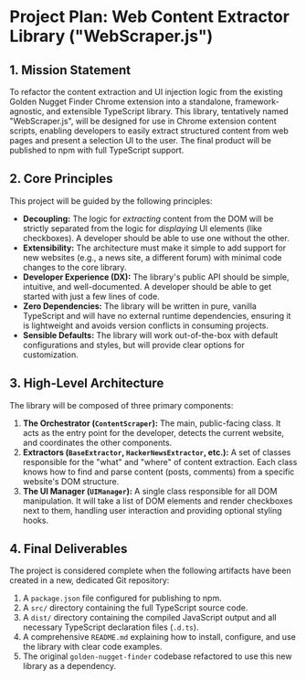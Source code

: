 
# Project Plan: Web Content Extractor Library ("WebScraper.js")

## 1. Mission Statement

To refactor the content extraction and UI injection logic from the existing Golden Nugget Finder Chrome extension into a standalone, framework-agnostic, and extensible TypeScript library. This library, tentatively named "WebScraper.js", will be designed for use in Chrome extension content scripts, enabling developers to easily extract structured content from web pages and present a selection UI to the user. The final product will be published to npm with full TypeScript support.

## 2. Core Principles

This project will be guided by the following principles:

*   **Decoupling:** The logic for *extracting* content from the DOM will be strictly separated from the logic for *displaying* UI elements (like checkboxes). A developer should be able to use one without the other.
*   **Extensibility:** The architecture must make it simple to add support for new websites (e.g., a news site, a different forum) with minimal code changes to the core library.
*   **Developer Experience (DX):** The library's public API should be simple, intuitive, and well-documented. A developer should be able to get started with just a few lines of code.
*   **Zero Dependencies:** The library will be written in pure, vanilla TypeScript and will have no external runtime dependencies, ensuring it is lightweight and avoids version conflicts in consuming projects.
*   **Sensible Defaults:** The library will work out-of-the-box with default configurations and styles, but will provide clear options for customization.

## 3. High-Level Architecture

The library will be composed of three primary components:

1.  **The Orchestrator (`ContentScraper`):** The main, public-facing class. It acts as the entry point for the developer, detects the current website, and coordinates the other components.
2.  **Extractors (`BaseExtractor`, `HackerNewsExtractor`, etc.):** A set of classes responsible for the "what" and "where" of content extraction. Each class knows how to find and parse content (posts, comments) from a specific website's DOM structure.
3.  **The UI Manager (`UIManager`):** A single class responsible for all DOM manipulation. It will take a list of DOM elements and render checkboxes next to them, handling user interaction and providing optional styling hooks.

## 4. Final Deliverables

The project is considered complete when the following artifacts have been created in a new, dedicated Git repository:

1.  A `package.json` file configured for publishing to npm.
2.  A `src/` directory containing the full TypeScript source code.
3.  A `dist/` directory containing the compiled JavaScript output and all necessary TypeScript declaration files (`.d.ts`).
4.  A comprehensive `README.md` explaining how to install, configure, and use the library with clear code examples.
5.  The original `golden-nugget-finder` codebase refactored to use this new library as a dependency.
